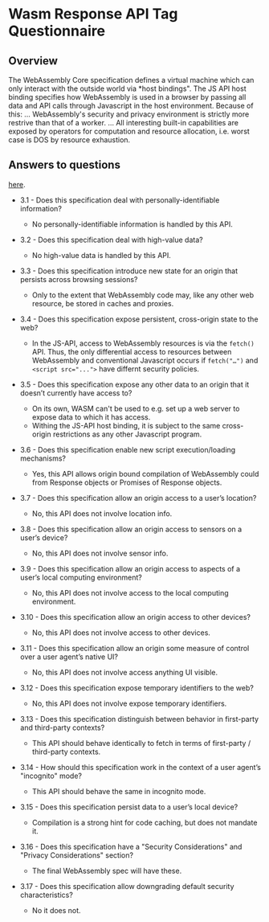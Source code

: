 # Wasm Response API Tag Questionnaire

## Overview

The WebAssembly Core specification defines a virtual machine which can only interact with the outside world via *host bindings". The JS API host binding specifies how WebAssembly is used in a browser by passing all data and API calls through Javascript in the host environment. Because of this:
… WebAssembly's security and privacy environment is strictly more restrive than that of a worker.
… All interesting built-in capabilities are exposed by operators for computation and resource allocation, i.e. worst case is DOS by resource exhaustion.

## Answers to questions
[here](https://www.w3.org/TR/security-privacy-questionnaire/).

* 3.1 - Does this specification deal with personally-identifiable information?
  * No personally-identifiable information is handled by this API.

* 3.2 - Does this specification deal with high-value data?
  * No high-value data is handled by this API.

* 3.3 - Does this specification introduce new state for an origin that persists
across browsing sessions?
  * Only to the extent that WebAssembly code may, like any other web resource, be stored in caches and proxies.

* 3.4 - Does this specification expose persistent, cross-origin state to the web?
  * In the JS-API, access to WebAssembly resources is via the `fetch()` API. Thus, the only differential access to resources between WebAssembly and conventional Javascript occurs if `fetch("…")` and `<script src="...">` have differnt security policies.

* 3.5 - Does this specification expose any other data to an origin that it
doesn’t currently have access to?
  * On its own, WASM can't be used to  e.g. set up a web server to expose data to which it has access.
  * Withing the JS-API host binding, it is subject to the same cross-origin restrictions as any other Javascript program.

* 3.6 - Does this specification enable new script execution/loading mechanisms?
  * Yes, this API allows origin bound compilation of WebAssembly could from
    Response objects or Promises of Response objects.

* 3.7 - Does this specification allow an origin access to a user’s location?
  * No, this API does not involve location info.

* 3.8 - Does this specification allow an origin access to sensors on a user’s
        device?
  * No, this API does not involve sensor info.

* 3.9 - Does this specification allow an origin access to aspects of a user’s
        local computing environment?
  * No, this API does not involve access to the local computing environment.

* 3.10 - Does this specification allow an origin access to other devices?
  * No, this API does not involve access to other devices.

* 3.11 - Does this specification allow an origin some measure of control over a
         user agent’s native UI?
  * No, this API does not involve access anything UI visible.

* 3.12 - Does this specification expose temporary identifiers to the web?
   * No, this API does not involve expose temporary identifiers.

* 3.13 - Does this specification distinguish between behavior in first-party and
         third-party contexts?
  * This API should behave identically to fetch in terms of first-party /
    third-party contexts.

* 3.14 - How should this specification work in the context of a user agent’s
         "incognito" mode?
  * This API should behave the same in incognito mode.

* 3.15 -  Does this specification persist data to a user’s local device?
  * Compilation is a strong hint for code caching, but does not mandate it.

* 3.16 - Does this specification have a "Security Considerations" and "Privacy
         Considerations" section?
  * The final WebAssembly spec will have these.

* 3.17 - Does this specification allow downgrading default security
         characteristics?
  * No it does not.
